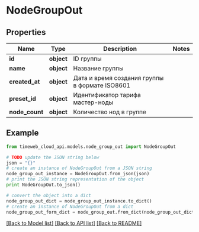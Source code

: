 # NodeGroupOut


## Properties
Name | Type | Description | Notes
------------ | ------------- | ------------- | -------------
**id** | **object** | ID группы | 
**name** | **object** | Название группы | 
**created_at** | **object** | Дата и время создания группы в формате ISO8601 | 
**preset_id** | **object** | Идентификатор тарифа мастер-ноды | 
**node_count** | **object** | Количество нод в группе | 

## Example

```python
from timeweb_cloud_api.models.node_group_out import NodeGroupOut

# TODO update the JSON string below
json = "{}"
# create an instance of NodeGroupOut from a JSON string
node_group_out_instance = NodeGroupOut.from_json(json)
# print the JSON string representation of the object
print NodeGroupOut.to_json()

# convert the object into a dict
node_group_out_dict = node_group_out_instance.to_dict()
# create an instance of NodeGroupOut from a dict
node_group_out_form_dict = node_group_out.from_dict(node_group_out_dict)
```
[[Back to Model list]](../README.md#documentation-for-models) [[Back to API list]](../README.md#documentation-for-api-endpoints) [[Back to README]](../README.md)


